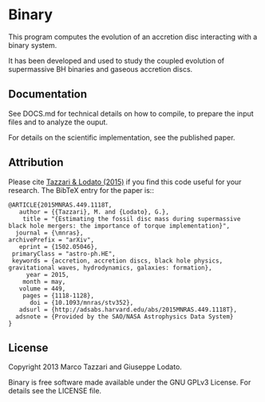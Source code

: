 Binary
=====

This program computes the evolution of an accretion disc interacting with a binary system. 

It has been developed and used to study the coupled evolution of supermassive BH binaries and gaseous
accretion discs. 


Documentation
-------------

See DOCS.md for technical details on how to compile, to prepare the input files and to analyze the ouput.

For details on the scientific implementation, see the published paper.

Attribution
-----------

Please cite [Tazzari & Lodato (2015)](<http://arxiv.org/abs/1502.05046>) if you find this code useful for your
research.
The BibTeX entry for the paper is::

	@ARTICLE{2015MNRAS.449.1118T,
	   author = {{Tazzari}, M. and {Lodato}, G.},
	    title = "{Estimating the fossil disc mass during supermassive black hole mergers: the importance of torque implementation}",
	  journal = {\mnras},
	archivePrefix = "arXiv",
	   eprint = {1502.05046},
	 primaryClass = "astro-ph.HE",
	 keywords = {accretion, accretion discs, black hole physics, gravitational waves, hydrodynamics, galaxies: formation},
	     year = 2015,
	    month = may,
	   volume = 449,
	    pages = {1118-1128},
	      doi = {10.1093/mnras/stv352},
	   adsurl = {http://adsabs.harvard.edu/abs/2015MNRAS.449.1118T},
	  adsnote = {Provided by the SAO/NASA Astrophysics Data System}
	}


License
-------

Copyright 2013 Marco Tazzari and Giuseppe Lodato.

Binary is free software made available under the GNU GPLv3 License. For details see
the LICENSE file.


	